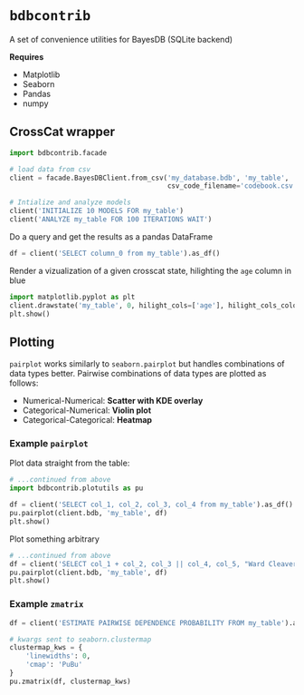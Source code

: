 # `bdbcontrib`

A set of convenience utilities for BayesDB (SQLite backend)

**Requires**

- Matplotlib
- Seaborn
- Pandas
- numpy

## CrossCat wrapper

 ```python
import bdbcontrib.facade

# load data from csv
client = facade.BayesDBClient.from_csv('my_database.bdb', 'my_table', 'data.csv', 
                                        csv_code_filename='codebook.csv')

# Intialize and analyze models
client('INITIALIZE 10 MODELS FOR my_table')
client('ANALYZE my_table FOR 100 ITERATIONS WAIT')
```

Do a query and get the results as a pandas DataFrame
``` python
df = client('SELECT column_0 from my_table').as_df()
```

Render a vizualization of a given crosscat state, hilighting the `age` column in blue
``` python
import matplotlib.pyplot as plt
client.drawstate('my_table', 0, hilight_cols=['age'], hilight_cols_colors=['blue'] )
plt.show()
 ```

## Plotting
`pairplot` works similarly to `seaborn.pairplot` but handles combinations of data types better. Pairwise combinations of data types are plotted as follows:

- Numerical-Numerical: **Scatter with KDE overlay**
- Categorical-Numerical: **Violin plot**
- Categorical-Categorical: **Heatmap**


### Example `pairplot`
Plot data straight from the table:

```python
# ...continued from above
import bdbcontrib.plotutils as pu

df = client('SELECT col_1, col_2, col_3, col_4 from my_table').as_df()
pu.pairplot(client.bdb, 'my_table', df)
plt.show()
```

Plot something arbitrary
```python
# ...continued from above
df = client('SELECT col_1 + col_2, col_3 || col_4, col_5, "Ward Cleaver" from my_table')
pu.pairplot(client.bdb, 'my_table', df)
plt.show()
```

### Example `zmatrix`

```python
df = client('ESTIMATE PAIRWISE DEPENDENCE PROBABILITY FROM my_table').as_df()

# kwargs sent to seaborn.clustermap
clustermap_kws = {
    'linewidths': 0,
    'cmap': 'PuBu'
}
pu.zmatrix(df, clustermap_kws)
```
